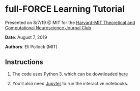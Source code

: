 # full-FORCE Learning Tutorial
Presented on 8/7/19 @ MIT for the [Harvard-MIT Theoretical and Computational Neuroscience Journal Club](https://compneurojc.github.io/)

**Date**: August 7, 2019

**Authors**: Eli Pollock (MIT)


## Instructions
1. The code uses Python 3, which can be downloaded [here](https://www.python.org/downloads/)

2. You'll also need [Jupyter](https://jupyter.org/) to run the interactive notebooks.
